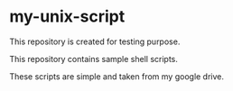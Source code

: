 my-unix-script
==============

This repository is created for testing purpose.

This repository contains sample shell scripts.

These scripts are simple and taken from my google drive.
